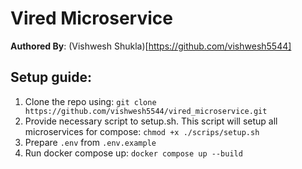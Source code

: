 # Vired Microservice
**Authored By**: (Vishwesh Shukla)[https://github.com/vishwesh5544]

## Setup guide:
1. Clone the repo using: `git clone https://github.com/vishwesh5544/vired_microservice.git`
2. Provide necessary script to setup.sh. This script will setup all microservices for compose: `chmod +x ./scrips/setup.sh`
3. Prepare `.env` from `.env.example`
4. Run docker compose up: `docker compose up --build`
